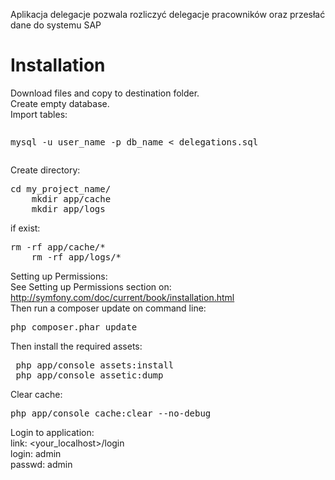 Aplikacja delegacje pozwala rozliczyć delegacje pracowników oraz przesłać dane do systemu SAP

<h1>Installation</h1>

Download files and copy to destination folder.</br>
Create empty database.</br>
Import tables:</br>
<pre><p>mysql -u user_name -p db_name < delegations.sql</p></pre>
Create directory:</br>
<pre>cd my_project_name/
    mkdir app/cache
    mkdir app/logs</pre>
if exist:</br>
<pre>rm -rf app/cache/*
    rm -rf app/logs/*</pre>
Setting up Permissions:</br>
See Setting up Permissions section on:</br>
http://symfony.com/doc/current/book/installation.html</br>
Then run a composer update on command line:
<pre>php composer.phar update</pre>
Then install the required assets:
<pre>
 php app/console assets:install
 php app/console assetic:dump
</pre>
Clear cache:
<pre>
php app/console cache:clear --no-debug
</pre>
Login to application:</br>
link: <your_localhost>/login</br>
login: admin</br>
passwd: admin</br>